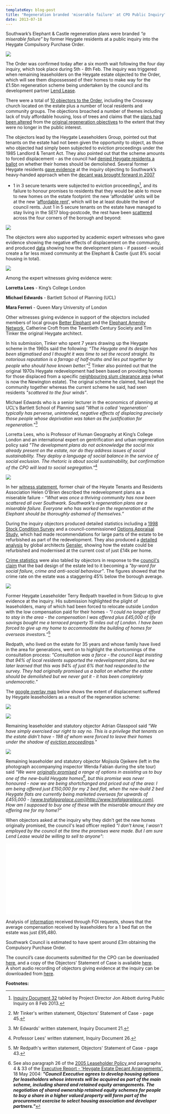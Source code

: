 ```yaml
---
templateKey: blog-post
title: "Regeneration branded 'miserable failure' at CPO Public Inquiry"
date: 2013-07-18
---
```

Southwark’s Elephant & Castle regeneration plans were branded _“a miserable 
failure”_ by former Heygate residents at a public inquiry into the Heygate 
Compulsory Purchase Order.

![](http://betterelephant.github.io/images/IMG_3290.JPG)

The Order was confirmed today after a six month wait following the four day 
inquiry, which took place during 5th - 8th Feb. The inquiry was triggered when 
remaining leaseholders on the Heygate estate objected to the Order, which will 
see them dispossessed of their homes to make way for the £1.5bn regeneration 
scheme being undertaken by the council and its development partner [Lend 
Lease](http://lendlease.com).

There were a total of [10 objectors to the 
Order](http://www.southwark.gov.uk/download/8118/core_document_6-objection_table), 
including the Crossway church located on the estate plus a number of local 
residents and community groups. The objections broached a number of themes 
including lack of truly affordable housing, loss of trees and claims that the 
[plans had been altered](http://35percent.org/affordable-housing/) from the 
[original regeneration 
objectives](http://betterelephant.github.io/images/2004SPG.pdf) to the extent 
that they were no longer in the public interest.

The objectors lead by the Heygate Leaseholders Group, pointed out that tenants 
on the estate had not been given the opportunity to object, as those who 
objected had simply been subjected to eviction proceedings under the 1985 
Landlord & Tenant Act. They also pointed out that the scheme amounts to forced 
displacement - as the council had [denied Heygate residents a 
ballot](http://heygate.github.io/displacement.html) on whether their homes 
should be demolished. Several former Heygate residents [gave 
evidence](http://heygate.github.io/img/CPOWitnessStatements.zip) at the inquiry 
objecting to Southwark’s heavy-handed approach when the [decant was brought 
forward in 2007](http://betterelephant.github.io/images/HAPtenantsletter.pdf) 
- 1 in 3 secure tenants were subjected to eviction proceedings[^1], and its 
  failure to honour promises to residents that they would be able to move to 
new homes on the estate footprint: the new ‘affordable’ units will be at the 
new ‘[affordable 
rent](http://www.guardian.co.uk/society/2013/mar/05/social-rents-increases-break-up-communities)’, 
which will be at least double the level of council rents. Just 1 in 5 secure 
tenants on the estate have managed to stay living in the SE17 blog-postcode, the 
rest have been 
[scattered](http://35percent.org/2013-06-08-the-heygate-diaspora/) across the 
four corners of the borough and beyond:

![](http://heygate.github.io/img/DisplacedTenants.png) 

The objectors were also supported by academic expert witnesses who gave evidence showing the negative effects of displacement on the community, and produced [data](http://heygate.github.io/img/tenurechangeanalysis.pdf) showing how the development plans - if passed - would create a far less mixed community at the Elephant & Castle (just 8% social housing in total).

![](http://betterelephant.github.io/images/IMG_3284.JPG)

Among the expert witnesses giving evidence were:

__Lorretta Lees__ - King’s College London

__Michael Edwards__ - Bartlett School of Planning (UCL)

__Mara Ferreri__ - Queen Mary University of London  


Other witnesses giving evidence in support of the objectors included members of 
local groups [Better Elephant](http://betterelephant.github.io/) and the [Elephant 
Amenity Network](http://elephantamenity.wordpress.com/), Catherine Croft from 
the Twentieth Century Society and Tim Tinker the original Heygate architect. 

In his submission, Tinker who spent 7 years drawing up the Heygate scheme in 
the 1960s said the following: _“The Heygate and its design has been stigmatised 
and I thought it was time to set the record straight. Its notorious reputation 
is a farrago of half-truths and lies put together by people who should have 
known better.”_[^2] Tinker also pointed out that the original 1970s Heygate 
redevelopment had been based on providing homes for those displaced from a 
specific [neighbouring slum clearance 
area](http://heygate.github.io/img/NewingtonEstateSlumClearanceArea.png) (what 
is now the Newington estate). The original scheme he claimed, had kept the 
community together whereas the current scheme he said, had seen residents 
_"scattered to the four winds"_. 

Michael Edwards who is a senior lecturer in the economics of planning at UCL's 
Bartlett School of Planning said _"What is called 'regeneration' typically has 
perverse, unintended, negative effects of displacing precisely those people 
whose deprivation was taken as the justification for regeneration."_[^3]

Lorretta Lees, who is Professor of Human Geography at King’s College London and 
an international expert on gentrification and urban regeneration policy said 
_"The development plans do not acknowledge the social mix already present on 
the estate, nor do they address issues of social sustainability. They deploy a 
language of social balance in the service of social exclusion. The rhetoric is 
about social sustainability, but confirmation of the CPO will lead to social 
segregation."_[^4]


![](http://heygate.github.io/img/examples/helen.jpg)

In her [witness 
statement](http://heygate.github.io/img/examples/HelenObrien.pdf), former chair 
of the Heyate Tenants and Residents Association Helen O’Brien described the 
redevelopment plans as a miserable failure - _“What was once a thriving 
community has now been scattered all over Southwark. Southwark's regeneration 
plans are a miserable failure. Everyone who has worked on the regeneration at 
the Elephant should be thoroughly ashamed of themselves.”_

During the inquiry objectors produced detailed statistics including a [1998 
Stock Condition 
Survey](http://betterelephant.github.io/blog/2012/12/23/1998-southwark-housing-stock-survey/) 
and a council-commissioned [Options Appraisal 
Study](http://heygate.herokuapp.com/monthly-roundup/1998-allot-and-max-survey.html), 
which had made recommendations for large parts of the estate to be refurbished 
as part of the redevelopment. They also produced a [detailed 
analysis](http://heygateestate.wordpress.com/) by global architects 
[Gensler](http://gensler.com/), showing how the estate could be refurbished and 
modernised at the current cost of just £14k per home.
      
[Crime 
statistics](http://betterelephant.github.io/images/HeygateCrimeStats.pdf) were 
also tabled by objectors in response to the [council's 
claim](http://www.youtube.com/watch?v=87Yg_SJoPjw) that the bad design of the 
estate led to it becoming a _"by-word for social failure, crime and anti-social 
behaviour"_. The figures showed that the crime rate on the estate was a 
staggering 45% below the borough average. 

![](http://heygate.github.io/img/TerryRedpath.jpg)

Former Heygate Leaseholder Terry Redpath travelled in from Sidcup to give 
evidence at the inquiry. His submission highlighted the plight of leaseholders, 
many of which had been forced to relocate outside London with the low 
compensation paid for their homes - _"I could no longer afford to stay in the 
area - the compensation I was offered plus £45,000 of life savings bought me a 
terraced property 15 miles out of London. I have been forced to give up my home 
to accommodate the building of homes for overseas investors.”_[^5]

Redpath, who lived on the estate for 35 years and whose family have lived in 
the area for generations, went on to highlight the shortcomings of the 
consultation process: _"Consultation was a farce - the council kept insisting 
that 94% of local residents supported the redevelopment plans, but we later 
learned that this was 94% of just 6% that had responded to the survey.  They 
had originally promised us a ballot on whether the estate should be demolished 
but we never got it - it has been completely undemocratic."_

The [google overlay map](https://maps.google.co.uk/maps/ms?msid=206540700955382422085.0004ddeb74e646a7276ee&msa=0) below shows the extent of displacement suffered by Heygate leaseholders as a result of the regeneration scheme:  

![](http://betterelephant.github.io/images/LeaseholderDisplacement1.png)

![](http://betterelephant.github.io/images/IMG_3286.JPG)

Remaining leaseholder and statutory objector Adrian Glasspool said _“We have 
simply exercised our right to say no. This is a privilege that tenants on the 
estate didn't have - 198 of whom were forced to leave their homes under the 
shadow of [eviction 
proceedings](http://betterelephant.github.io/images/jonabbottCPOinquiry8Feb2013.pdf)."_


![](http://2.bp.blogspot.com/-2ZJgFmnm42M/URLp52OPDEI/AAAAAAAAA9w/03rzKuUo-Js/s400/2013-02-06+10.18.46+HDR+copy.jpg)
 
Remaining leaseholder and statutory objector Mojisola Ojeikere (left in the 
photograph accompanying inspector Wenda Fabian during the site tour) said _“We 
were [originally promised](http://heygate.github.io/img/Appendix8.pdf) a range 
of options in assisting us to buy one of the new-build Heygate homes[^6], but 
this promise was never honoured - now we are being shortchanged and priced out 
of the area: I am being offered just £150,000 for my 2 bed flat, when the 
new-build 2 bed Heygate flats are currently being marketed overseas for upwards 
of £455,000 - [www.trafalgarplace.com](http://www.trafalgarplace.com).
How am I supposed to buy one of these with the miserable amount they are 
offering me for my home?”_ 

When objectors asked at the inquiry why they didn't get the new homes 
originally promised, the council's lead officer replied _"I don't know, I 
wasn't employed by the council at the time the promises were made. But I am 
sure Lend Lease would be willing to sell to anyone"_:
<iframe width="400" height="225" src="//www.youtube.com/embed/bLIg4xGZrPI" frameborder="0" align="center" allowfullscreen></iframe>

Analysis of [information](http://heygate.github.io/img/LBSHeygateacquisitionsOct2012.xls) received through FOI requests, shows that the average compensation received by leaseholders for a 1 bed flat on the estate was just £95,480.

Southwark Council is estimated to have spent around £3m obtaining the Compulsory Purchase Order.

The council’s case documents submitted for the CPO can be downloaded 
[here](http://www.southwark.gov.uk/downloads/download/3287/heygate_compulsory_purchase-core_documents_and_proofs_of_evidence_list), 
and a copy of the Objectors’ Statement of Case is available 
[here](http://betterelephant.github.io/images/HeygateCPOStatementOfCaseFinal.pdf).  
A short audio recording of objectors giving evidence at the inquiry can be 
downloaded from [here](http://heygate.github.io/img/CPORichardLee.mp3). 

__Footnotes:__

[^1]: <a href="http://betterelephant.github.com/images/jonabbottCPOinquiry8Feb2013.pdf">Inquiry 
Document 32</a> tabled by Project Director Jon Abbott during Public Inquiry on 8 Feb 2013.
[^2]: Mr Tinker's written statement, Objectors' Statement of Case - page 45.
[^3]: Mr Edwards' written statement, Inquiry Document 21.
[^4]: Professor Lees' written statement, Inquiry Document 26.
[^5]: Mr Redpath's written statement, Objectors' Statement of Case - page 43.
[^6]: See also paragraph 26 of the <a href="http://heygate.github.io/img/leaseholderpolicy7.png">2005 Leaseholder Policy </a>and paragraphs 4 & 33 of the <a href="http://heygate.github.io/img/18May2004.pdf">Executive Report - 'Heygate Estate Decant Arrangements'</a>, 18 May 2004: <b><i>"Council Executive agrees to develop housing options for leaseholders whose interests will be acquired as part of the main scheme, including shared and retained equity arrangements. The negotiation of shared ownership retained equity schemes for people to buy a 
share in a higher valued property will form part of the procurement exercise to select housing association and developer partners."</i></b>



